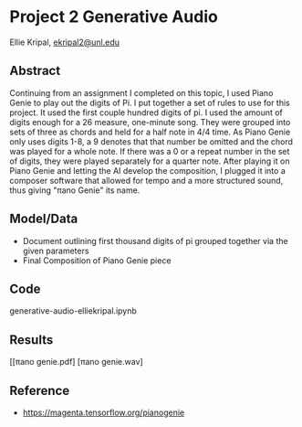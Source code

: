 # Project 2 Generative Audio

Ellie Kripal, ekripal2@unl.edu

## Abstract

Continuing from an assignment I completed on this topic, I used Piano Genie to play out the digits of Pi. I put together a set of rules to use for this project. It used the first couple hundred digits of pi. I used the amount of digits enough for a 26 measure, one-minute song. They were grouped into sets of three as chords and held for a half note in 4/4 time. As Piano Genie only uses digits 1-8, a 9 denotes that that number be omitted and the chord was played for a whole note. If there was a 0 or a repeat number in the set of digits, they were played separately for a quarter note. After playing it on Piano Genie and letting the AI develop the composition, I plugged it into a composer software that allowed for tempo and a more structured sound, thus giving "πano Genie" its name.

## Model/Data

- Document outlining first thousand digits of pi grouped together via the given parameters
- Final Composition of Piano Genie piece

## Code

generative-audio-elliekripal.ipynb

## Results

[[πano genie.pdf]
[πano genie.wav]

## Reference

- https://magenta.tensorflow.org/pianogenie
